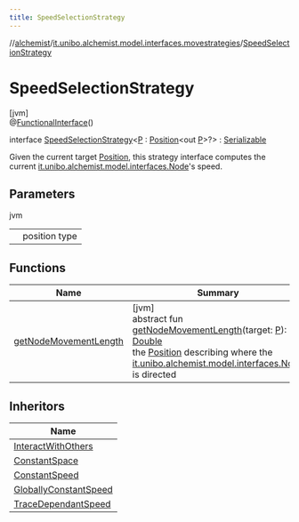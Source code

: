 ```yaml
---
title: SpeedSelectionStrategy
---
```

//[alchemist](../../../index.html)/[it.unibo.alchemist.model.interfaces.movestrategies](../index.html)/[SpeedSelectionStrategy](index.html)



# SpeedSelectionStrategy



[jvm]\
@[FunctionalInterface](https://docs.oracle.com/javase/8/docs/api/java/lang/FunctionalInterface.html)()



interface [SpeedSelectionStrategy](index.html)<[P](index.html) : [Position](../../it.unibo.alchemist.model.interfaces/-position/index.html)<out [P](../../it.unibo.alchemist.model.interfaces/-route/index.html)>?> : [Serializable](https://docs.oracle.com/javase/8/docs/api/java/io/Serializable.html)

Given the current target [Position](../../it.unibo.alchemist.model.interfaces/-position/index.html), this strategy interface computes the current [it.unibo.alchemist.model.interfaces.Node](../../it.unibo.alchemist.model.interfaces/-node/index.html)'s speed.



## Parameters


jvm

| | |
|---|---|
| <P> | position type |



## Functions


| Name | Summary |
|---|---|
| [getNodeMovementLength](get-node-movement-length.html) | [jvm]<br>abstract fun [getNodeMovementLength](get-node-movement-length.html)(target: [P](../../it.unibo.alchemist.model.interfaces/-route/index.html)): [Double](https://kotlinlang.org/api/latest/jvm/stdlib/kotlin/-double/index.html)<br>the [Position](../../it.unibo.alchemist.model.interfaces/-position/index.html) describing where the [it.unibo.alchemist.model.interfaces.Node](../../it.unibo.alchemist.model.interfaces/-node/index.html) is directed |


## Inheritors


| Name |
|---|
| [InteractWithOthers](../../it.unibo.alchemist.model.implementations.movestrategies.speed/-interact-with-others/index.html) |
| [ConstantSpace](../../it.unibo.alchemist.model.implementations.movestrategies.speed/-constant-space/index.html) |
| [ConstantSpeed](../../it.unibo.alchemist.model.implementations.movestrategies.speed/-constant-speed/index.html) |
| [GloballyConstantSpeed](../../it.unibo.alchemist.model.implementations.movestrategies.speed/-globally-constant-speed/index.html) |
| [TraceDependantSpeed](../../it.unibo.alchemist.model.implementations.movestrategies.speed/-trace-dependant-speed/index.html) |

